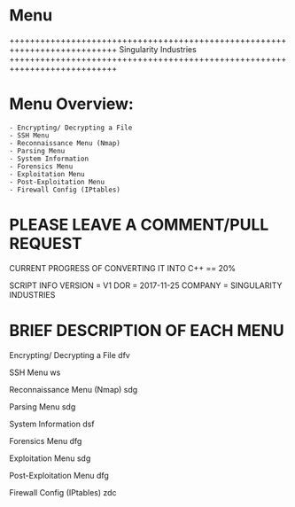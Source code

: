 # Menu
+++++++++++++++++++++++++++++++++++++++++++++++++++++++++++++++++++++++++++
                                Singularity Industries
+++++++++++++++++++++++++++++++++++++++++++++++++++++++++++++++++++++++++++
   # Menu Overview:
    - Encrypting/ Decrypting a File
    - SSH Menu
    - Reconnaissance Menu (Nmap)
    - Parsing Menu
    - System Information
    - Forensics Menu
    - Exploitation Menu
    - Post-Exploitation Menu
    - Firewall Config (IPtables)

  # PLEASE LEAVE A COMMENT/PULL REQUEST 
  CURRENT PROGRESS OF CONVERTING IT INTO C++ == 20%
  
  SCRIPT INFO 
  VERSION = V1
  DOR = 2017-11-25
  COMPANY = SINGULARITY INDUSTRIES
  
  # BRIEF DESCRIPTION OF EACH MENU 
  Encrypting/ Decrypting a File
      dfv
  
  SSH Menu
      ws
  
  Reconnaissance Menu (Nmap)
      sdg
  
  Parsing Menu
      sdg
      
  System Information
      dsf
  
  Forensics Menu
      dfg
  
  Exploitation Menu
      sdg
  
  Post-Exploitation Menu
      dfg
  
  Firewall Config (IPtables)
      zdc
